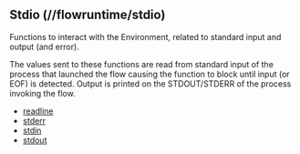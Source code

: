 ## Stdio (//flowruntime/stdio)
Functions to interact with the Environment, related to standard input and output (and error).

The values sent to these functions are read from standard input of the process that launched the flow
causing the function to block until input (or EOF) is detected. Output is printed on the STDOUT/STDERR
of the process invoking the flow.

* [readline](readline.md)
* [stderr](stderr.md)
* [stdin](stdin.md)
* [stdout](stdout.md)